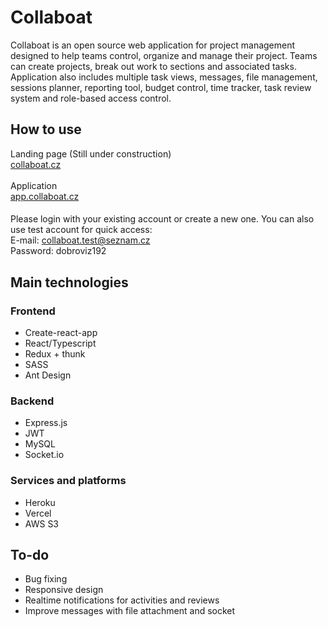 # Collaboat

Collaboat is an open source web application for project management designed to help teams control, organize and manage their project. Teams can create projects, break out work to sections and associated tasks. Application also includes multiple task views, messages, file management, sessions planner, reporting tool, budget control, time tracker, task review system and role-based access control.

## How to use

Landing page (Still under construction)<br/> [collaboat.cz](https://collaboat.cz) <br/><br/>
Application<br/> [app.collaboat.cz](https://app.collaboat.cz)
<br/>

####

Please login with your existing account or create a new one. You can also use test account for quick access: <br />
E-mail: collaboat.test@seznam.cz <br/>
Password: dobroviz192

## Main technologies

### Frontend

- Create-react-app
- React/Typescript
- Redux + thunk
- SASS
- Ant Design

### Backend

- Express.js
- JWT
- MySQL
- Socket.io

### Services and platforms

- Heroku
- Vercel
- AWS S3

## To-do

- Bug fixing
- Responsive design
- Realtime notifications for activities and reviews
- Improve messages with file attachment and socket
